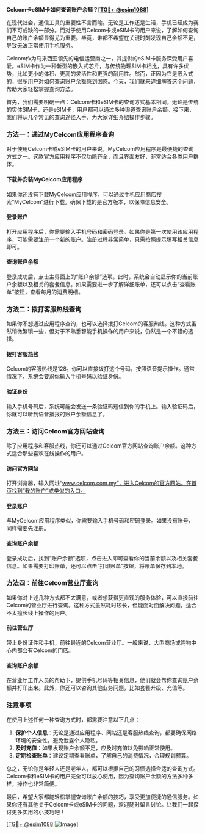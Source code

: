 **Celcom卡eSIM卡如何查询账户余额？[[TG💪+ @esim1088](https://t.me/s/esim1088)]**

在现代社会，通信工具的重要性不言而喻。无论是工作还是生活，手机已经成为我们不可或缺的一部分。而对于使用Celcom卡或eSIM卡的用户来说，了解如何查询自己的账户余额显得尤为重要。毕竟，谁都不希望在关键时刻发现自己余额不足，导致无法正常使用手机服务。

Celcom作为马来西亚领先的电信运营商之一，其提供的eSIM卡服务深受用户喜爱。eSIM卡作为一种新型的嵌入式芯片，与传统物理SIM卡相比，具有许多优势，比如更小的体积、更高的灵活性和更强的耐用性。然而，正因为它是嵌入式的，很多用户对如何查询账户余额感到困惑。今天，我们就来详细解答这个问题，帮助大家轻松掌握查询方法。

首先，我们需要明确一点：Celcom卡和eSIM卡的查询方式基本相同。无论是传统的实体SIM卡，还是eSIM卡，用户都可以通过多种渠道查询账户余额。接下来，我们将从几个常见的查询途径入手，为大家详细介绍操作步骤。

### 方法一：通过MyCelcom应用程序查询

对于使用Celcom卡或eSIM卡的用户来说，MyCelcom应用程序是最便捷的查询方式之一。这款官方应用程序不仅功能齐全，而且界面友好，非常适合各类用户群体。

#### 下载并安装MyCelcom应用程序
如果你还没有下载MyCelcom应用程序，可以通过手机应用商店搜索“MyCelcom”进行下载。确保下载的是官方版本，以保障信息安全。

#### 登录账户
打开应用程序后，你需要输入手机号码和密码登录。如果你是第一次使用该应用程序，可能需要注册一个新的账户。注册过程非常简单，只需按照提示填写相关信息即可。

#### 查询账户余额
登录成功后，点击主界面上的“账户余额”选项。此时，系统会自动显示你的当前账户余额以及相关的套餐信息。如果需要进一步了解详细账单，还可以点击“查看账单”按钮，查看每月的消费明细。

### 方法二：拨打客服热线查询

如果你不想通过应用程序查询，也可以选择拨打Celcom的客服热线。这种方式虽然稍微繁琐一些，但对于不熟悉智能手机操作的用户来说，仍然是一个不错的选择。

#### 拨打客服热线
Celcom的客服热线是128。你可以直接拨打这个号码，按照语音提示操作。通常情况下，系统会要求你输入手机号码以验证身份。

#### 验证身份
输入手机号码后，系统可能会发送一条验证码短信到你的手机上。输入验证码后，你就可以听到语音播报的账户余额信息了。

### 方法三：访问Celcom官方网站查询

除了应用程序和客服热线，你还可以通过Celcom官方网站查询账户余额。这种方式适合那些喜欢在线操作的用户。

#### 访问官方网站
打开浏览器，输入网址“www.celcom.com.my”，进入Celcom的官方网站。在首页找到“我的账户”或类似的入口。

#### 登录账户
与MyCelcom应用程序类似，你需要输入手机号码和密码登录。如果没有账号，同样需要先注册。

#### 查询账户余额
登录成功后，找到“账户余额”选项，点击进入即可查看你的当前余额以及相关套餐信息。如果需要打印账单，还可以点击“打印账单”按钮，将账单保存到本地。

### 方法四：前往Celcom营业厅查询

如果你对上述几种方式都不太满意，或者想获得更直观的服务体验，可以直接前往Celcom的营业厅进行查询。这种方式虽然耗时较长，但能面对面解决问题，适合不太擅长线上操作的用户。

#### 前往营业厅
带上身份证件和手机，前往最近的Celcom营业厅。一般来说，大型商场或购物中心内都会有Celcom的门店。

#### 查询账户余额
在营业厅工作人员的帮助下，提供手机号码等相关信息，他们就会帮你查询账户余额并打印出来。此外，你还可以咨询其他业务问题，比如套餐升级、充值等。

### 注意事项

在使用上述任何一种查询方式时，都需要注意以下几点：

1. **保护个人信息**：无论是通过应用程序、网站还是客服热线查询，都要确保网络环境的安全性，避免泄露个人隐私。
2. **及时充值**：如果发现账户余额不足，应及时充值以免影响正常使用。
3. **定期检查账单**：建议定期查看账单，了解自己的消费情况，合理规划预算。

总之，无论你是年轻人还是老年人，都可以根据自己的习惯选择合适的查询方式。Celcom卡和eSIM卡的用户完全可以放心使用，因为查询账户余额的方法多种多样，操作也非常简便。

最后，希望大家都能轻松掌握查询账户余额的技巧，享受更加便捷的通信服务。如果你还有其他关于Celcom卡或eSIM卡的问题，欢迎随时留言讨论。让我们一起探讨更多实用的小技巧吧！

[[TG💪+ @esim1088](https://t.me/s/esim1088) ![Image](https://i.postimg.cc/4NQfJmqS/Snipaste-2025-05-13-00-14-12.png)]